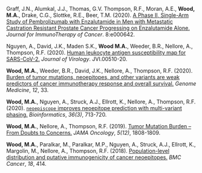 Graff, J.N., Alumkal, J.J., Thomas, G.V. Thompson, R.F., Moran, A.E., **Wood, M.A.**, Drake, C.G., Slottke, R.E., Beer, T.M. (2020). [A Phase II, Single-Arm Study of Pembrolizumab with Enzalutamide in Men with Metastatic Castration Resistant Prostate Cancer Progressing on Enzalutamide Alone.](https://jitc.bmj.com/content/8/2/e000642) _Journal for ImmunoTherapy of Cancer_. 8:e000642.

Nguyen, A., David, J.K., Maden S.K., **Wood M.A.**, Weeder, B.R., Nellore, A., Thompson, R.F. (2020). [Human leukocyte antigen susceptibility map for SARS-CoV-2.](https://jvi.asm.org/content/94/13/e00510-20) _Journal of Virology_. JVI.00510-20.

**Wood, M.A.**, Weeder, B.R., David, J.K., Nellore, A., Thompson, R.F. (2020). [Burden of tumor mutations, neoepitopes, and other variants are weak predictors of cancer immunotherapy response and overall survival.](https://genomemedicine.biomedcentral.com/articles/10.1186/s13073-020-00729-2) _Genome Medicine_, _12_, 33.

**Wood, M.A.**, Nguyen, A., Struck, A.J., Ellrott, K., Nellore, A., Thompson, R.F. (2020). [`neoepiscope` improves neoepitope prediction with multi-variant phasing.](https://academic.oup.com/bioinformatics/article/36/3/713/5551338) _Bioinformatics_, _36(3)_, 713-720. 

**Wood, M.A.**, Nellore, A., Thompson, R.F. (2019). [Tumor Mutation Burden – From Doubts to Concerns.](https://jamanetwork.com/journals/jamaoncology/fullarticle/2753173) _JAMA Oncology_, _5(12)_, 1808-1809.

**Wood, M.A.**, Paralkar, M., Paralkar, M.P., Nguyen, A., Struck, A.J., Ellrott, K., Margolin, M., Nellore, A., Thompson, R.F. (2018). [Population-level distribution and putative immunogenicity of cancer neoepitopes.](https://bmccancer.biomedcentral.com/articles/10.1186/s12885-018-4325-6) _BMC Cancer_, _18_, 414. 
